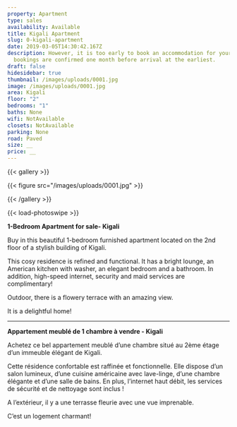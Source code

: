 ```yaml
---
property: Apartment
type: sales
availability: Available
title: Kigali Apartment
slug: 0-kigali-apartment
date: 2019-03-05T14:30:42.167Z
description: However, it is too early to book an accommodation for your stay as
  bookings are confirmed one month before arrival at the earliest.
draft: false
hidesidebar: true
thumbnail: /images/uploads/0001.jpg
image: /images/uploads/0001.jpg
area: Kigali
floor: "2"
bedrooms: "1"
baths: None
wifi: NotAvailable
closets: NotAvailable
parking: None
road: Paved
size: __
price: __
---
```

{{< gallery >}}

{{< figure src="/images/uploads/0001.jpg" >}}

{{< /gallery >}}

{{< load-photoswipe >}}

 **1-Bedroom Apartment for sale- Kigali**

Buy in this beautiful 1-bedroom furnished apartment located on the 2nd floor of a stylish building of Kigali. 

This cosy residence is refined and functional. It has a bright lounge, an American kitchen with washer, an elegant bedroom and a bathroom. In addition, high-speed internet, security and maid services are complimentary!

Outdoor, there is a flowery terrace with an amazing view.

It is a delightful home!

- - -

**Appartement meublé de 1 chambre à vendre - Kigali**

Achetez ce bel appartement meublé d’une chambre situé au 2ème étage d’un immeuble élégant de Kigali. 

Cette résidence confortable est raffinée et fonctionnelle. Elle dispose d’un salon lumineux, d’une cuisine américaine avec lave-linge, d’une chambre élégante et d’une salle de bains. En plus, l’internet haut débit, les services de sécurité et de nettoyage sont inclus !

A l’extérieur, il y a une terrasse fleurie avec une vue imprenable.

C’est un logement charmant!